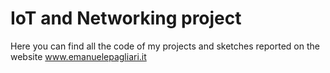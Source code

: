# IoT and Networking project

Here you can find all the code of my projects and sketches reported on the website www.emanuelepagliari.it